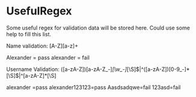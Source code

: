 # UsefulRegex
Some useful regex for validation data will be stored here.
Could use some help to fill this list.

Name validation:
[A-Z][a-z]+

Alexander = pass
alexander = fail 

Username Validation:
([a-zA-Z])[a-zA-Z_-]*[\w_-]*[\S]$|^([a-zA-Z])[0-9_-]*[\S]$|^[a-zA-Z]*[\S]

alexander =pass
alexander123123=pass
Aasdsadqwe=fail
123asd=fail
